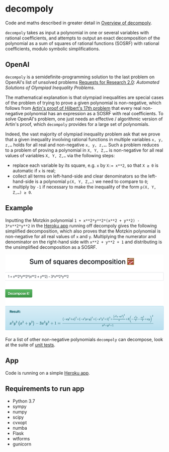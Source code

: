 # decompoly
Code and maths described in greater detail in [Overview of decompoly](docs/overview_of_decompoly.pdf).

`decompoly` takes as input a polynomial in one or several variables with rational coefficients, and attempts to output an exact decomposition of the polynomial as a sum of squares of rational functions (SOSRF) with rational coefficients, modulo symbolic simplifications. 

## OpenAI
`decompoly` is a semidefinite-programming solution to the last problem on OpenAI's list of unsolved problems [Requests for Research 2.0](https://openai.com/blog/requests-for-research-2/): _Automated Solutions of Olympiad Inequality Problems_.

The mathematical explanation is that olympiad inequalities are special cases of the problem of trying to prove a given polynomial is non-negative, which follows from [Artin's proof of Hilbert's 17th problem](https://link.springer.com/article/10.1007%2FBF02952513) that every real non-negative polynomial has an expression as a SOSRF with real coefficients. To solve OpenAI's problem, one just needs an effective / algorithmic version of Artin's proof, which `decompoly` provides for a large set of polynomials.

Indeed, the vast majority of olympiad inequality problem ask that we prove that a given inequality involving rational functions in multiple variables `x, y, z,…` holds for all real and non-negative `x, y, z,…`. Such a problem reduces to a problem of proving a polynomial in `X, Y, Z,…` is non-negative for all real values of variables `X, Y, Z,…` via the following steps:
- replace each variable by its square, e.g. `x` by `X:= x**2`, so that `X ≥ 0` is automatic if `x` is real; 
- collect all terms on left-hand-side and clear denominators so the left-hand-side is a polynomial `p(X, Y, Z,…)` we need to compare to `0`;
- multiply by `-1` if necessary to make the inequality of the form `p(X, Y, Z,…) ≥ 0`.

## Example
Inputting the Motzkin polynomial `1 + x**2*y**2*(x**2 + y**2) - 3*x**2*y**2` in the 
[Heroku app](https://decompoly.herokuapp.com/) running off decompoly gives the following simplified decomposition, which also proves that the Motzkin polynomial is non-negative for all real values of `x` and `y`. Multiplying the numerator and denominator on the right-hand side with `x**2 + y**2 + 1` and distributing is the unsimplified decomposition as a SOSRF.

![decompoly screenshot](docs/decompoly_screenshot_20191208.png "Motzkin polynomial decomposition")

For a list of other non-negative polynomials `decompoly` can decompose, look at the suite of [unit tests](tests/test.py).


## App
Code is running on a simple [Heroku app](https://decompoly.herokuapp.com/).

## Requirements to run app
- Python 3.7
- sympy
- numpy
- scipy
- cvxopt
- numba
- Flask
- wtforms
- gunicorn

